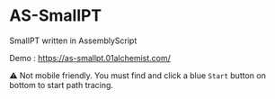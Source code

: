 AS-SmallPT
=====

SmallPT written in AssemblyScript

Demo : https://as-smallpt.01alchemist.com/

⚠️ Not mobile friendly.
You must find and click a blue `Start` button on bottom to start path tracing.

